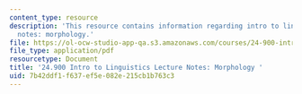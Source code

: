 ```yaml
---
content_type: resource
description: 'This resource contains information regarding intro to linguistics lecture
  notes: morphology.'
file: https://ol-ocw-studio-app-qa.s3.amazonaws.com/courses/24-900-introduction-to-linguistics-fall-2012/7b42ddf1f637ef5e082e215cb1b763c3_MIT24_900F12_Morphology.pdf
file_type: application/pdf
resourcetype: Document
title: '24.900 Intro to Linguistics Lecture Notes: Morphology '
uid: 7b42ddf1-f637-ef5e-082e-215cb1b763c3
---
```

